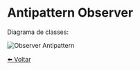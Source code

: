 # Antipattern Observer
Diagrama de classes:

![Observer Antipattern](../../Documentos/Imagens/Observer-Antipattern.png "Observer Antipattern")

[⬅️ Voltar](https://github.com/hrszanini/bertoti/tree/main/Padr%C3%B5es%20de%20Pojetos)
